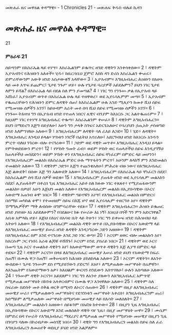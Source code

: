﻿
 መጽሐፈ ዜና መዋዕል ቀዳማዊ። - 1 Chronicles 21 - መጽሐፍ ቅዱስ ብሉይ ኪዳን
#  መጽሐፈ ዜና መዋዕል ቀዳማዊ።
21
### ምዕራፍ 21
ሰይጣንም በእስራኤል ላይ ተነሣ፥ እስራኤልንም ይቈጥር ዘንድ ዳዊትን አንቀሳቀሰው።
2 ፤ ዳዊትም ኢዮአብንና የሕዝቡን አለቆች። ሂዱ፥ ከቤርሳቤህ ጀምሮ እስከ ዳን ድረስ እስራኤልን ቍጠሩ፥ ድምራቸውንም አውቅ ዘንድ አስታውቁኝ አላቸው።
3 ፤ ኢዮአብም። እግዚአብሔር ሕዝቡን በአሁኑ ላይ መቶ እጥፍ ይጨምር፤ ጌታዬ ንጉሥ ሆይ፥ ሁሉ የጌታዬ ባሪያዎች አይደሉምን? ይህን ነገር ጌታዬ ለምን ይሻል? በእስራኤል ላይ በደል ስለ ምን ያመጣል?
4 ፤ ነገር ግን የንጉሡ ቃል በኢዮአብ ላይ አሸነፈ፤ ኢዮአብም ወጥቶ በእስራኤል ሁሉ ላይ ተዘዋወረ፥ ወደ ኢየሩሳሌምም መጣ።
5 ፤ ኢዮአብም የቈጠራቸውን የሕዝቡን ድምር ለዳዊት ሰጠ፤ ከእስራኤልም ሁሉ አንድ ሚሊዮን ከመቶ ሺህ ሰይፍ የሚመዝዙ ሰዎችን አገኘ፤ ከይሁዳም አራት መቶ ሰባ ሺህ ሰይፍ የሚመዝዙ ሰዎችን አገኘ።
6 ፤ የንጉሡ ትእዛዝ ግን በኢዮአብ ዘንድ የተጠላ ነበርና ሌዊና ብንያም ከእነርሱ ጋር አልተቈጠሩም።
7 ፤ ከዚህም ነገር የተነሣ እግዚአብሔር ተቈጣ፥ እስራኤልንም ቀሠፈ።
8 ፤ ዳዊትም እግዚአብሔርን። ይህን በማድረግ እጅግ በድያለሁ፤ አሁን ግን ታላቅ ስንፍና አድርጌአለሁና የባሪያህን ኃጢአት ታስወግድ ዘንድ እለምንሃለሁ አለው።
9 ፤ እግዚአብሔርም ለዳዊት ባለ ራእይ ለጋድ።
10 ፤ ሂድ፥ ለዳዊት። እግዚአብሔር እንዲህ ይላል። ሦስቱን ነገሮች በፊትህ አኖራለሁ፤ አደርግብህ ዘንድ ከእነርሱ አንዱን ምረጥ ብለህ ንገረው ብሎ ተናገረው።
11 ፤ ጋድም ወደ ዳዊት መጥቶ። እግዚአብሔር እንዲህ ይላል። የምትወድደውን ምረጥ፤
12 ፤ የሦስት ዓመት ራብ፥ ወይም ሦስት ወር የጠላቶችህ ሰይፍ እንዲያገኝህ ከጠላቶችህ መሰደድን፥ ወይም ሦስት ቀን የእግዚአብሔር ሰይፍ ቸነፈርም በምድር ላይ መሆንን፥ የእግዚአብሔርም መልአክ በእስራኤል ምድር ሁሉ ማጥፋትን ምረጥ፤ አሁንም ለላከኝ ምን እንድመልስ ተመልከት አለው።
13 ፤ ዳዊትም ጋድን። እጅግ ተጨንቄአለሁ፤ ምሕረቱ ብዙ ነውና በእግዚአብሔር እጅ ልውደቅ፤ በሰው እጅ ግን አልውደቅ አለው።
14 ፤ እግዚአብሔርም በእስራኤል ላይ ቸነፈርን ሰደደ፤ ከእስራኤልም ሰባ ሺህ ሰዎች ወደቁ።
15 ፤ እግዚአብሔርም ያጠፋት ዘንድ ወደ ኢየሩሳሌም መልአክን ሰደደ፤ ሊያጠፋትም በቀረበ ጊዜ እግዚአብሔር አይቶ ስለ ክፉው ነገር ተጸጸተ፥ የሚያጠፋውንም መልአክ። በቃህ፤ አሁን እጅህን መልስ አለው። የእግዚአብሔርም መልአክ በኢያቡሳዊው በኦርና አውድማ አጠገብ ቆሞ ነበር።
16 ፤ ዳዊትም ዓይኖቹን አነሣ፤ የእግዚአብሔር መልአክ በምድርና በሰማይ መካከል ቆሞ፥ የተመዘዘም ሰይፍ በእጁ ሆኖ ወደ ኢየሩሳሌም ተዘርግቶ አየ። ዳዊትም ሽማግሌዎችም ማቅ ለብሰው በግምባራቸው ተደፉ።
17 ፤ ዳዊትም እግዚአብሔርን። ሕዝቡ ይቈጠር ዘንድ ያዘዝሁ እኔ አይደለሁምን? የበደልሁና ክፉ የሠራሁ እኔ ነኝ፤ እነዚህ በጎች ግን ምን አድርገዋል? አቤቱ አምላኬ ሆይ፥ እጅህ በእኔና በአባቴ ቤት ላይ ትሁን፥ ነገር ግን ይቀሠፍ ዘንድ በሕዝብህ ላይ አትሁን አለው።
18 ፤ የእግዚአብሔርም መልአክ ዳዊት ወጥቶ በኢያቡሳዊው በኦርና አውድማ ላይ ለእግዚአብሔር መሠዊያ ይሠራ ዘንድ ለዳዊት እንዲነግረው ጋድን አዘዘው።
19 ፤ ዳዊትም በእግዚአብሔር ስም እንደ ተናገረው እንደ ጋድ ነገር ወጣ።
20 ፤ ኦርናም ዘወር ብሎ መልአኩን አየ፥ ከእርሱም ጋር የነበሩ አራቱ ልጆቹ ተሸሸጉ፤ ኦርናም ስንዴ ያበራይ ነበር።
21 ፤ ዳዊትም ወደ ኦርና በመጣ ጊዜ ኦርና ተመልክቶ ዳዊትን አየ፤ ከአውድማውም ወጥቶ ዳዊትን እጅ ሊነሣ በምድር ላይ ተደፋ።
22 ፤ ዳዊትም ኦርናን። በላዩ ለእግዚአብሔር መሠዊያ እሠራ ዘንድ ይህን የአውድማ ስፍራ ስጠኝ፤ በሙሉ ዋጋ ስጠኝ፤ መቅሠፍቱን ከሕዝቡ ይከለከላል አለው።
23 ፤ ኦርናም ዳዊትን። ለአንተ ውሰደው፥ ጌታዬ ንጉሡም ደስ የሚያሰኘውን ያድርግ፤ እነሆ፥ ለሚቃጠለው መሥዋዕት በሬዎቹን፥ ለእንጨትም የአውድማውን ዕቃ፥ ከእህልም ቍርባን ስንዴውን እሰጥሃለሁ፤ ሁሉን እሰጣለሁ አለው።
24 ፤ ንጉሡም ዳዊት ኦርናን። አይደለም፥ ነገር ግን ለአንተ ያለውን ለእግዚአብሔር አምጥቼ የሚቃጠል መሥዋዕት በከንቱ አላቀርብምና በሙሉ ዋጋ እገዛዋለሁ አለው።
25 ፤ ዳዊትም ስለ ስፍራው ስድስት መቶ ሰቅል ወርቅ በሚዛን ለኦርና ሰጠው።
26 ፤ ዳዊትም በዚያ ለእግዚአብሔር መሠዊያ ሠራ፥ የሚቃጠለውን መሥዋዕትና የደኅንነቱን መሥዋዕት አቀረበ፥ እግዚአብሔርንም ጠራ፤ ከሰማይም ለሚቃጠለው መሥዋዕት በሚሆነው መሠዊያ ላይ በእሳት መለሰለት።
27 ፤ እግዚአብሔርም መልአኩን አዘዘው፥ ሰይፉንም በአፎቱ ከተተው።
28 ፤ በዚያን ጊዜ እግዚአብሔር በኢያቡሳዊው በኦርና አውድማ እንደ መለሰለት ዳዊት ባየ ጊዜ፥ በዚያ መሥዋዕት ሠዋ።
29 ፤ ሙሴም በምድረ በዳ የሠራት የእግዚአብሔር ማደሪያና ለሚቃጠል መሥዋዕት የሚሆነው መሠዊያ በዚያን ጊዜ በገባዖን ባለው በኮረብታው መስገጃ ነበሩ።
30 ፤ ዳዊት ግን የእግዚአብሔርን መልአክ ሰይፍ ስለ ፈራ እግዚአብሔርን ለመጠየቅ ወደዚያ ይሄድ ዘንድ አልቻለም። 
